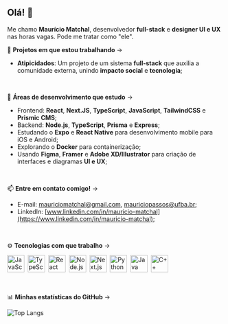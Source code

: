 ## Olá! 👋

Me chamo **Maurício Matchal**, desenvolvedor **full-stack** e **designer UI e UX** nas horas vagas. Pode me tratar como "ele".

🚧 **Projetos em que estou trabalhando** ->
  - **Atipicidados**: Um projeto de um sistema **full-stack** que auxilia a comunidade externa, unindo **impacto social** e **tecnologia**;

<br/>

🧠 **Áreas de desenvolvimento que estudo** ->
  - Frontend: **React**, **Next.JS**, **TypeScript**, **JavaScript**, **TailwindCSS** e **Prismic CMS**;
  - Backend: **Node.js**, **TypeScript**, **Prisma** e **Express**;
  - Estudando o **Expo** e **React Native** para desenvolvimento mobile para iOS e Android;
  - Explorando o **Docker** para containerização;
  - Usando **Figma**, **Framer** e **Adobe XD/Illustrator** para criação de interfaces e diagramas **UI e UX**;

<br/>

📫 **Entre em contato comigo!** ->
  - E-mail: mauriciomatchal@gmail.com, mauriciopassos@ufba.br;
  - LinkedIn: [www.linkedin.com/in/mauricio-matchal](https://www.linkedin.com/in/mauricio-matchal);

<br/>

⚙️ **Tecnologias com que trabalho** ->
<p align="left">
  <img src="https://cdn.jsdelivr.net/gh/devicons/devicon/icons/javascript/javascript-original.svg" height="40" alt="JavaScript"/>&nbsp;
  <img src="https://cdn.jsdelivr.net/gh/devicons/devicon/icons/typescript/typescript-original.svg" height="40" alt="TypeScript"/>&nbsp;
  <img src="https://cdn.jsdelivr.net/gh/devicons/devicon/icons/react/react-original.svg" height="40" alt="React"/>&nbsp;
  <img src="https://cdn.jsdelivr.net/gh/devicons/devicon/icons/nodejs/nodejs-original.svg" height="40" alt="Node.js"/>&nbsp;
  <img src="https://cdn.jsdelivr.net/gh/devicons/devicon/icons/nextjs/nextjs-original.svg" height="40" alt="Next.js"/>&nbsp;
  <img src="https://cdn.jsdelivr.net/gh/devicons/devicon/icons/python/python-original.svg" height="40" alt="Python"/>&nbsp;
  <img src="https://cdn.jsdelivr.net/gh/devicons/devicon/icons/java/java-original.svg" height="40" alt="Java"/>&nbsp;
  <img src="https://cdn.jsdelivr.net/gh/devicons/devicon/icons/cplusplus/cplusplus-plain.svg" height="40" alt="C++"/>&nbsp;
</p>

<br/>

📊 **Minhas estatísticas do GitHub** ->
<br/>

![Top Langs](https://github-readme-stats.vercel.app/api/top-langs/?username=mauricio-matchal&layout=compact&theme=github_dark)


<!--
**mauricio-matchal/mauricio-matchal** is a ✨ _special_ ✨ repository because its `README.md` (this file) appears on your GitHub profile.

Here are some ideas to get you started:

- 🔭 I’m currently working on ...
- 🌱 I’m currently learning ...
- 👯 I’m looking to collaborate on ...
- 🤔 I’m looking for help with ...
- 💬 Ask me about ...
- 📫 How to reach me: ...
- 😄 Pronouns: ...
- ⚡ Fun fact: ...
-->
